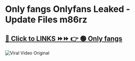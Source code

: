 
 # Only fangs Onlyfans Leaked - Update Files m86rz

## <h2><a href="https://clipsfans.com/Only_fangs&ref=git">🔗 Click to LINKS ⏩⏩ 👉 🟢 Only fangs </a></h2>

<a href="https://clipsfans.com/Only_fangs&ref=git" rel="nofollow" data-target="animated-image.originalLink"><img src="https://i.ibb.co.com/xMMVF88/686577567.gif" alt="Viral Video Original" style="max-width: 100%; display: inline-block;" data-target="animated-image.originalImage"></a>

